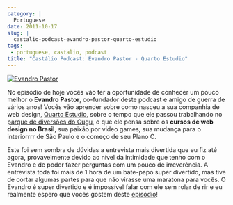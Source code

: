 ```yaml
---
category: |
  Portuguese
date: 2011-10-17
slug: |
  castalio-podcast-evandro-pastor-quarto-estudio
tags:
 - portuguese, castalio, podcast
title: "Castálio Podcast: Evandro Pastor - Quarto Estudio"
---
```


[![Evandro
Pastor](http://www.castalio.info/wp-content/uploads/2011/10/evandropastor.png)](http://www.castalio.info/wp-content/uploads/2011/10/evandropastor.png)

No episódio de hoje vocês vão ter a oportunidade de conhecer um pouco
melhor o **Evandro Pastor**, co-fundador deste podcast e amigo de guerra
de vários anos! Vocês vão aprender sobre como nasceu a sua companhia de
web design, [Quarto Estudio](http://www.quartoestudio.com/web/), sobre o
tempo que ele passou trabalhando no [parque de diversões do
Gugu](https://www.facebook.com/pages/Parque-do-Gugu/143888722341418), o
que ele pensa sobre os **cursos de web design no Brasil**, sua paixão
por video games, sua mudança para o interiorrrr de São Paulo e o começo
de seu Plano C.

Este foi sem sombra de dúvidas a entrevista mais divertida que eu fiz
até agora, provavelmente devido ao nível da intimidade que tenho com o
Evandro e de poder fazer perguntas com um pouco de irreverência. A
entrevista toda foi mais de 1 hora de um bate-papo super divertido, mas
tive de cortar algumas partes para que não virasse uma maratona para
vocês. O Evandro é super divertido e é impossível falar com ele sem
rolar de rir e eu realmente espero que vocês gostem deste
[episódio](http://www.castalio.info/evandro-pastor-quarto-estudio/)!
